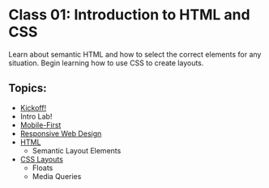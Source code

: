 # Class 01: Introduction to HTML and CSS

Learn about semantic HTML and how to select the correct elements for any situation. Begin learning how to use CSS to create layouts.

## Topics:

- [Kickoff!](kickoff.md)
- Intro Lab!
- [Mobile-First](mobile-first.md)
- [Responsive Web Design](rwd.md)
- [HTML](html.md)
  - Semantic Layout Elements
- [CSS Layouts](css-layouts.md) 
  - Floats
  - Media Queries
  


